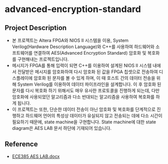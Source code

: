 # advanced-encryption-standard

## Project Description

- 본 프로젝트는 Altera FPGA와 NIOS II 시스템을 이용, System Verilog(Hardware Description Language)와 C++를 사용하여 하드웨어와 소프트웨어를 연결하여 AES(Advanced Encryption Standard) 암호화 및 복호화를 구현해내는 프로젝트입니다. 
- 메시지가 FPGA를 통해 입력이 되면 C++를 이용하여 설계된 NIOS II 시스템 내에서 전달받은 메시지를 암호화하여 다시 암호화 된 값을 FPGA 칩셋으로 전송하여 디스플레이에 암호화 된 문자를 볼 수 있게 하며, 이 때 호스트 간의 데이터 전송을 위해 System Verilog를 이용하여 데이터 파이프라인을 설계합니다. 이 후 암호화 된 문자를 다시 복호화 하기 위해서도 매우 유사한 프로토콜을 진행하게 되는데, 다만 암호화에 사용되었던 알고리즘과 다소 반대되는 알고리즘을 사용하여 복호화를 하게 됩니다.
- 이 프로젝트는 또한, 단순한 데이터 전송이 아닌 암호화 및 복호화를 단계적으로 진행하고 하드웨어 언어의 특성상 데이터가 유실되지 않고 전송되는 데에 다소 시간이 필요하기 때문에, state machine을 구현합니다. State machine에 대한 state diagram은 AES LAB 문서 하단에 기재되어 있습니다.

## Reference

- [ECE385 AES LAB.docx](https://github.com/FlexEasy/advanced-encryption-standard/files/7721013/ECE385.AES.LAB.docx)

